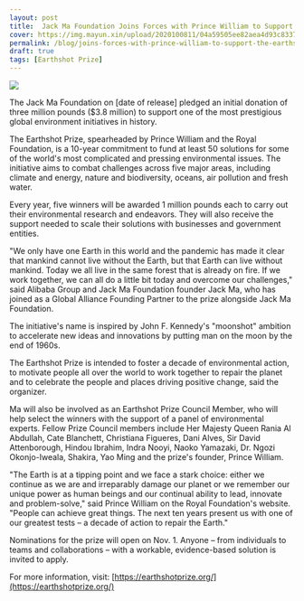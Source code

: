 ```yaml
---
layout: post
title:  Jack Ma Foundation Joins Forces with Prince William to Support the Earthshot Prize
cover: https://img.mayun.xin/upload/2020100811/04a59505ee82aea4d93c83372b5f5954.jpg
permalink: /blog/joins-forces-with-prince-william-to-support-the-earthshot-prize/
draft: true
tags: [Earthshot Prize]
---
```


![](https://img.mayun.xin/upload/2020100812/4c7ec866dedec19bbeff8ea5e6e904ed.jpg)

The Jack Ma Foundation on [date of release] pledged an initial donation of three million pounds ($3.8 million) to support one of the most prestigious global environment initiatives in history.

The Earthshot Prize, spearheaded by Prince William and the Royal Foundation, is a 10-year commitment to fund at least 50 solutions for some of the world's most complicated and pressing environmental issues. The initiative aims to combat challenges across five major areas, including climate and energy, nature and biodiversity, oceans, air pollution and fresh water. 

Every year, five winners will be awarded 1 million pounds each to carry out their environmental research and endeavors. They will also receive the support needed to scale their solutions with businesses and government entities. 

"We only have one Earth in this world and the pandemic has made it clear that mankind cannot live without the Earth, but that Earth can live without mankind. Today we all live in the same forest that is already on fire. If we work together, we can all do a little bit today and overcome our challenges," said Alibaba Group and Jack Ma Foundation founder Jack Ma, who has joined as a Global Alliance Founding Partner to the prize alongside Jack Ma Foundation.

The initiative's name is inspired by John F. Kennedy's "moonshot" ambition to accelerate new ideas and innovations by putting man on the moon by the end of 1960s.

The Earthshot Prize is intended to foster a decade of environmental action, to motivate people all over the world to work together to repair the planet and to celebrate the people and places driving positive change, said the organizer. 

Ma will also be involved as an Earthshot Prize Council Member, who will help select the winners with the support of a panel of environmental experts. Fellow Prize Council members include Her Majesty Queen Rania Al Abdullah, Cate Blanchett, Christiana Figueres, Dani Alves, Sir David Attenborough, Hindou Ibrahim, Indra Nooyi, Naoko Yamazaki, Dr. Ngozi Okonjo-Iweala, Shakira, Yao Ming and the prize's founder, Prince William. 

"The Earth is at a tipping point and we face a stark choice: either we continue as we are and irreparably damage our planet or we remember our unique power as human beings and our continual ability to lead, innovate and problem-solve," said Prince William on the Royal Foundation's website. "People can achieve great things. The next ten years present us with one of our greatest tests – a decade of action to repair the Earth."

Nominations for the prize will open on Nov. 1. Anyone – from individuals to teams and collaborations – with a workable, evidence-based solution is invited to apply.  

For more information, visit: [https://earthshotprize.org/](https://earthshotprize.org/)